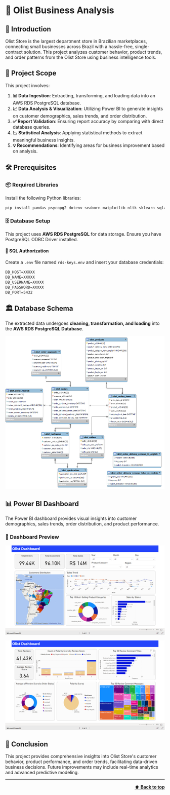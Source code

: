 # 🚀 Olist Business Analysis

## 📌 Introduction
Olist Store is the largest department store in Brazilian marketplaces, connecting small businesses across Brazil with a hassle-free, single-contract solution. This project analyzes customer behavior, product trends, and order patterns from the Olist Store using business intelligence tools.

## 🎯 Project Scope
This project involves:
1. **📊 Data Ingestion**: Extracting, transforming, and loading data into an AWS RDS PostgreSQL database.
2. **📈 Data Analysis & Visualization**: Utilizing Power BI to generate insights on customer demographics, sales trends, and order distribution.
3. **✅ Report Validation**: Ensuring report accuracy by comparing with direct database queries.
4. **📉 Statistical Analysis**: Applying statistical methods to extract meaningful business insights.
5. **💡 Recommendations**: Identifying areas for business improvement based on analysis.

## 🛠️ Prerequisites
### 📦 Required Libraries
Install the following Python libraries:

```bash
pip install pandas psycopg2 dotenv seaborn matplotlib nltk sklearn sqlalchemy
```

### 🗄️ Database Setup
This project uses **AWS RDS PostgreSQL** for data storage. Ensure you have PostgreSQL ODBC Driver installed.

#### 🔑 SQL Authorization
Create a `.env` file named `rds-keys.env` and insert your database credentials:

```env
DB_HOST=XXXXX
DB_NAME=XXXXX 
DB_USERNAME=XXXXX
DB_PASSWORD=XXXXX
DB_PORT=5432
```

## 🏛️ Database Schema
The extracted data undergoes **cleaning, transformation, and loading** into the **AWS RDS PostgreSQL Database**.

![Database Schema](https://github.com/divawalazeel/BA-Project/blob/main/img/database-schema.png)

## 📊 Power BI Dashboard
The Power BI dashboard provides visual insights into customer demographics, sales trends, order distribution, and product performance.

### 📌 Dashboard Preview

![Dashboard Page 1](https://github.com/divawalazeel/BA-Project/blob/main/img/powerbi-p1.png)

![Dashboard Page 2](https://github.com/divawalazeel/BA-Project/blob/main/img/powerbi-p2.png)

## 📢 Conclusion
This project provides comprehensive insights into Olist Store's customer behavior, product performance, and order trends, facilitating data-driven business decisions. Future improvements may include real-time analytics and advanced predictive modeling.

---

<div align="right">
    <b><a href="#top">⬆️ Back to top</a></b>
</div>
